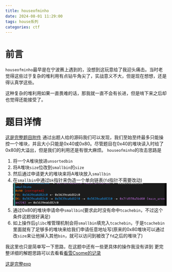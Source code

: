 ```yaml
---
title: houseofminho 
date: 2024-08-01 11:29:00
tags: house系列
categories: ctf
---
```

# 前言
`houseofminho`最早是在宁波赛上遇到的，没想到这玩意给了我迎头痛击。当时老觉得这些过于复杂的堆利用有点钻牛角尖了，实战意义不大，但是现在想想，还是得认真学这些。

这种复杂的堆利用如果一直畏难的话，那我就一直不会有长进，但是啃下来之后却也觉得还能接受了。
# 题目详情
[这是完整题目附件](./houseofminho/houseofminho.zip)
通过出题人给的源码我们可以发现，我们至始至终最多只能操控一个堆块，并且大小只能是0x40或0x80。尽管题目在0x40的堆块读入时给了0x80的大溢出，但是我们的利用还是有很大麻烦。
`houseofminho`的攻击思路是
1. 将一个A堆块放进`unsortedbin`
2. 将A堆块`size`位改到`smallbin`的`size`
3. 然后通过申请更大的堆块来将A堆块放入`smallbin`
4. 在`smallbin`中通过`bk`指针来伪造一个单向链表(`fd`指针不需要改动)
![这是伪造后的结果](./houseofminho/smallbin.png)
5. 通过0x80的堆块申请命中`smallbin`(要求此时没有命中`tcachebin`，不过这个条件这题很好满足)
6. 如上操作后`glibc`堆管理机制会将`smallbin`填充入`tcachebin`，于是`tcachebin`里面就有了足够多的堆块来给我们申请任意地址写(原来的0x80堆块可以通过改`size`来让他掉入其他`bin`，就可以访问到被改了`fd`之后的堆块了)

我这里也只是简单写一下思路，在这题中还有一些更具体的操作我没有讲到
更完整详细的解题思路可以去看看[看雪Csome的记录](https://bbs.kanxue.com/thread-279588.htm)

[这是完整exp](./houseofminho/minho.py)
